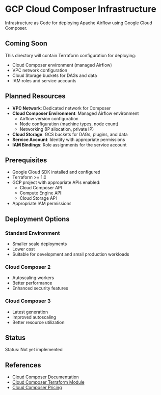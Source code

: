 # GCP Cloud Composer Infrastructure

Infrastructure as Code for deploying Apache Airflow using Google Cloud Composer.

## Coming Soon

This directory will contain Terraform configuration for deploying:

- Cloud Composer environment (managed Airflow)
- VPC network configuration
- Cloud Storage buckets for DAGs and data
- IAM roles and service accounts

## Planned Resources

- **VPC Network**: Dedicated network for Composer
- **Cloud Composer Environment**: Managed Airflow environment
  - Airflow version configuration
  - Node configuration (machine types, node count)
  - Networking (IP allocation, private IP)
- **Cloud Storage**: GCS buckets for DAGs, plugins, and data
- **Service Account**: Identity with appropriate permissions
- **IAM Bindings**: Role assignments for the service account

## Prerequisites

- Google Cloud SDK installed and configured
- Terraform >= 1.0
- GCP project with appropriate APIs enabled:
  - Cloud Composer API
  - Compute Engine API
  - Cloud Storage API
- Appropriate IAM permissions

## Deployment Options

### Standard Environment
- Smaller scale deployments
- Lower cost
- Suitable for development and small production workloads

### Cloud Composer 2
- Autoscaling workers
- Better performance
- Enhanced security features

### Cloud Composer 3
- Latest generation
- Improved autoscaling
- Better resource utilization

## Status

Status: Not yet implemented

## References

- [Cloud Composer Documentation](https://cloud.google.com/composer/docs)
- [Cloud Composer Terraform Module](https://registry.terraform.io/providers/hashicorp/google/latest/docs/resources/composer_environment)
- [Cloud Composer Pricing](https://cloud.google.com/composer/pricing)
